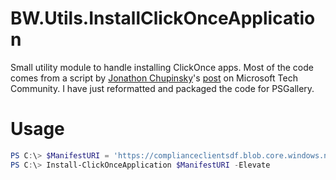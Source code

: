 # BW.Utils.InstallClickOnceApplication
Small utility module to handle installing ClickOnce apps. Most of the code
comes from a script by [Jonathon Chupinsky](https://techcommunity.microsoft.com/t5/user/viewprofilepage/user-id/147200)'s
[post](https://techcommunity.microsoft.com/t5/office-365/export-to-pst-via-powershell/m-p/95007)
on Microsoft Tech Community. I have just reformatted and packaged the code
for PSGallery.

# Usage
```powershell
PS C:\> $ManifestURI = 'https://complianceclientsdf.blob.core.windows.net/v16/Microsoft.Office.Client.Discovery.UnifiedExportTool.application'
PS C:\> Install-ClickOnceApplication $ManifestURI -Elevate
```
